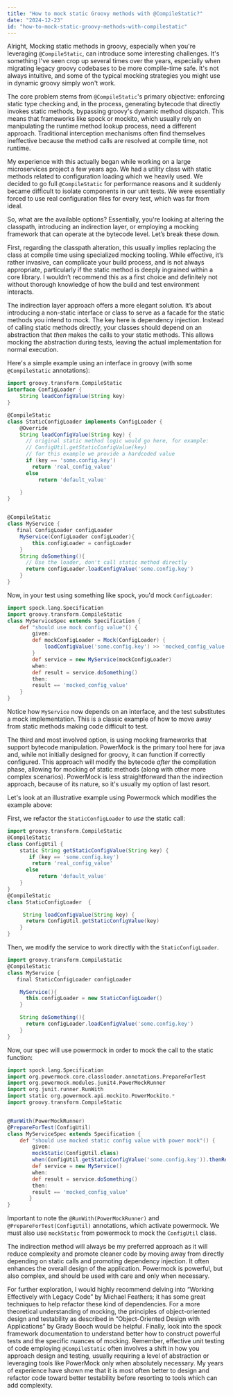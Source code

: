 ```yaml
---
title: "How to mock static Groovy methods with @CompileStatic?"
date: "2024-12-23"
id: "how-to-mock-static-groovy-methods-with-compilestatic"
---
```


Alright,  Mocking static methods in groovy, especially when you're leveraging `@CompileStatic`, can introduce some interesting challenges. It's something I've seen crop up several times over the years, especially when migrating legacy groovy codebases to be more compile-time safe. It's not always intuitive, and some of the typical mocking strategies you might use in dynamic groovy simply won't work.

The core problem stems from `@CompileStatic`'s primary objective: enforcing static type checking and, in the process, generating bytecode that directly invokes static methods, bypassing groovy's dynamic method dispatch. This means that frameworks like spock or mockito, which usually rely on manipulating the runtime method lookup process, need a different approach. Traditional interception mechanisms often find themselves ineffective because the method calls are resolved at compile time, not runtime.

My experience with this actually began while working on a large microservices project a few years ago. We had a utility class with static methods related to configuration loading which we heavily used. We decided to go full `@CompileStatic` for performance reasons and it suddenly became difficult to isolate components in our unit tests. We were essentially forced to use real configuration files for every test, which was far from ideal.

So, what are the available options? Essentially, you're looking at altering the classpath, introducing an indirection layer, or employing a mocking framework that can operate at the bytecode level. Let’s break these down.

First, regarding the classpath alteration, this usually implies replacing the class at compile time using specialized mocking tooling. While effective, it’s rather invasive, can complicate your build process, and is not always appropriate, particularly if the static method is deeply ingrained within a core library. I wouldn’t recommend this as a first choice and definitely not without thorough knowledge of how the build and test environment interacts.

The indirection layer approach offers a more elegant solution. It’s about introducing a non-static interface or class to serve as a facade for the static methods you intend to mock. The key here is dependency injection. Instead of calling static methods directly, your classes should depend on an abstraction that *then* makes the calls to your static methods. This allows mocking the abstraction during tests, leaving the actual implementation for normal execution.

Here's a simple example using an interface in groovy (with some `@CompileStatic` annotations):

```groovy
import groovy.transform.CompileStatic
interface ConfigLoader {
    String loadConfigValue(String key)
}

@CompileStatic
class StaticConfigLoader implements ConfigLoader {
    @Override
    String loadConfigValue(String key) {
      // original static method logic would go here, for example:
      // ConfigUtil.getStaticConfigValue(key)
      // for this example we provide a hardcoded value
      if (key == 'some.config.key')
        return 'real_config_value'
      else
          return 'default_value'

    }
}


@CompileStatic
class MyService {
   final ConfigLoader configLoader
    MyService(ConfigLoader configLoader){
        this.configLoader = configLoader
    }
    String doSomething(){
      // Use the loader, don't call static method directly
      return configLoader.loadConfigValue('some.config.key')
    }
}
```

Now, in your test using something like spock, you'd mock `ConfigLoader`:

```groovy
import spock.lang.Specification
import groovy.transform.CompileStatic
class MyServiceSpec extends Specification {
    def "should use mock config value"() {
        given:
        def mockConfigLoader = Mock(ConfigLoader) {
            loadConfigValue('some.config.key') >> 'mocked_config_value'
        }
        def service = new MyService(mockConfigLoader)
        when:
        def result = service.doSomething()
        then:
        result == 'mocked_config_value'
    }
}
```

Notice how `MyService` now depends on an interface, and the test substitutes a mock implementation. This is a classic example of how to move away from static methods making code difficult to test.

The third and most involved option, is using mocking frameworks that support bytecode manipulation. PowerMock is the primary tool here for java and, while not initially designed for groovy, it can function if correctly configured. This approach will modify the bytecode *after* the compilation phase, allowing for mocking of static methods (along with other more complex scenarios). PowerMock is less straightforward than the indirection approach, because of its nature, so it's usually my option of last resort.

Let's look at an illustrative example using Powermock which modifies the example above:

First, we refactor the `StaticConfigLoader` to *use* the static call:

```groovy
import groovy.transform.CompileStatic
@CompileStatic
class ConfigUtil {
    static String getStaticConfigValue(String key) {
       if (key == 'some.config.key')
        return 'real_config_value'
      else
          return 'default_value'
    }
}
@CompileStatic
class StaticConfigLoader  {

     String loadConfigValue(String key) {
      return ConfigUtil.getStaticConfigValue(key)
    }
}
```

Then, we modify the service to work directly with the `StaticConfigLoader`.

```groovy
import groovy.transform.CompileStatic
@CompileStatic
class MyService {
   final StaticConfigLoader configLoader

    MyService(){
      this.configLoader = new StaticConfigLoader()
    }

    String doSomething(){
      return configLoader.loadConfigValue('some.config.key')
    }
}

```

Now, our spec will use powermock in order to mock the call to the static function:

```groovy
import spock.lang.Specification
import org.powermock.core.classloader.annotations.PrepareForTest
import org.powermock.modules.junit4.PowerMockRunner
import org.junit.runner.RunWith
import static org.powermock.api.mockito.PowerMockito.*
import groovy.transform.CompileStatic


@RunWith(PowerMockRunner)
@PrepareForTest(ConfigUtil)
class MyServiceSpec extends Specification {
    def "should use mocked static config value with power mock"() {
        given:
        mockStatic(ConfigUtil.class)
        when(ConfigUtil.getStaticConfigValue('some.config.key')).thenReturn('mocked_config_value')
        def service = new MyService()
        when:
        def result = service.doSomething()
        then:
        result == 'mocked_config_value'
       }
}
```
Important to note the `@RunWith(PowerMockRunner)` and `@PrepareForTest(ConfigUtil)` annotations, which activate powermock. We must also use `mockStatic` from powermock to mock the `ConfigUtil` class.

The indirection method will always be my preferred approach as it will reduce complexity and promote cleaner code by moving away from directly depending on static calls and promoting dependency injection. It often enhances the overall design of the application. Powermock is powerful, but also complex, and should be used with care and only when necessary.

For further exploration, I would highly recommend delving into “Working Effectively with Legacy Code” by Michael Feathers; it has some great techniques to help refactor these kind of dependencies. For a more theoretical understanding of mocking, the principles of object-oriented design and testability as described in “Object-Oriented Design with Applications” by Grady Booch would be helpful. Finally, look into the spock framework documentation to understand better how to construct powerful tests and the specific nuances of mocking.
Remember, effective unit testing of code employing `@CompileStatic` often involves a shift in how you approach design and testing, usually requiring a level of abstraction or leveraging tools like PowerMock only when absolutely necessary. My years of experience have shown me that it is most often better to design and refactor code toward better testability before resorting to tools which can add complexity.
